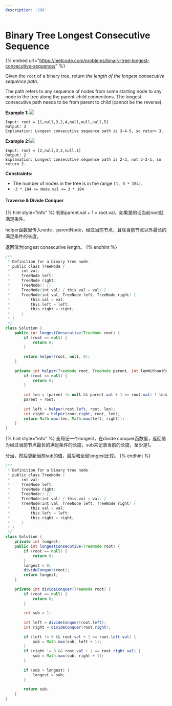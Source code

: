 ```yaml
---
description: '298'
---
```


# Binary Tree Longest Consecutive Sequence

{% embed url="https://leetcode.com/problems/binary-tree-longest-consecutive-sequence/" %}



Given the `root` of a binary tree, return _the length of the longest consecutive sequence path_.

The path refers to any sequence of nodes from some starting node to any node in the tree along the parent-child connections. The longest consecutive path needs to be from parent to child (cannot be the reverse).

**Example 1:**![](https://assets.leetcode.com/uploads/2021/03/14/consec1-1-tree.jpg)

```
Input: root = [1,null,3,2,4,null,null,null,5]
Output: 3
Explanation: Longest consecutive sequence path is 3-4-5, so return 3.
```

**Example 2:**![](https://assets.leetcode.com/uploads/2021/03/14/consec1-2-tree.jpg)

```
Input: root = [2,null,3,2,null,1]
Output: 2
Explanation: Longest consecutive sequence path is 2-3, not 3-2-1, so return 2.
```

**Constraints:**

* The number of nodes in the tree is in the range `[1, 3 * 104]`.
* `-3 * 104 <= Node.val <= 3 * 104`

#### Traverse & Divide Conquer

{% hint style="info" %}
判断parent.val + 1 = root.val，如果是的话当前root就满足条件。

helper函数里传入node，parentNode，经过当前节点，且除当前节点以外最长的满足条件的长度。

返回值为longest consecutive length。
{% endhint %}

```java
/**
 * Definition for a binary tree node.
 * public class TreeNode {
 *     int val;
 *     TreeNode left;
 *     TreeNode right;
 *     TreeNode() {}
 *     TreeNode(int val) { this.val = val; }
 *     TreeNode(int val, TreeNode left, TreeNode right) {
 *         this.val = val;
 *         this.left = left;
 *         this.right = right;
 *     }
 * }
 */
class Solution {
    public int longestConsecutive(TreeNode root) {
        if (root == null) {
            return 0;
        }
        
        return helper(root, null, 0);
    }
    
    private int helper(TreeNode root, TreeNode parent, int lenWithoutRoot) {
        if (root == null) {
            return 0;
        }
        
        int len = (parent != null && parent.val + 1 == root.val) ? lenWithoutRoot + 1 : 1;
        parent = root;
        
        int left = helper(root.left, root, len);
        int right = helper(root.right, root, len);
        return Math.max(len, Math.max(left, right));
    }
}
```

{% hint style="info" %}
全局记一个longest，在divide conquer函数里，返回值为经过当前节点最长的满足条件的长度，sub来记录当前的长度，至少是1。

分治，然后更新当前sub的值，最后和全局longest比较。
{% endhint %}

```java
/**
 * Definition for a binary tree node.
 * public class TreeNode {
 *     int val;
 *     TreeNode left;
 *     TreeNode right;
 *     TreeNode() {}
 *     TreeNode(int val) { this.val = val; }
 *     TreeNode(int val, TreeNode left, TreeNode right) {
 *         this.val = val;
 *         this.left = left;
 *         this.right = right;
 *     }
 * }
 */
class Solution {
    private int longest;
    public int longestConsecutive(TreeNode root) {
        if (root == null) {
            return 0;
        }
        longest = 0;
        divideConquer(root);
        return longest;
    }
    
    private int divideConquer(TreeNode root) {
        if (root == null) {
            return 0;
        }
        
        int sub = 1;
        
        int left = divideConquer(root.left);
        int right = divideConquer(root.right);
        
        if (left != 0 && root.val + 1 == root.left.val) {
            sub = Math.max(sub, left + 1);
        }
        if (right != 0 && root.val + 1 == root.right.val) {
            sub = Math.max(sub, right + 1);
        }
        
        if (sub > longest) {
            longest = sub;
        }
        
        return sub;
    }
}
```
